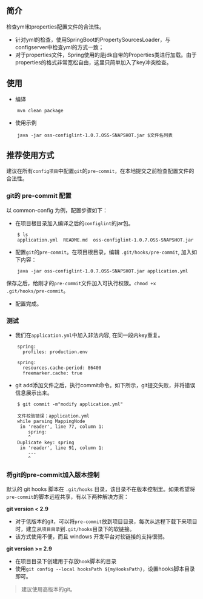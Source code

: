 ## 简介
检查yml和properties配置文件的合法性。

+ 针对yml的检查，使用SpringBoot的PropertySourcesLoader，与configserver中检查yml的方式一致；
+ 对于properties文件，Spring使用的是jdk自带的Properties类进行加载。由于properties的格式非常宽松自由，这里只简单加入了key冲突检查。

## 使用
+ 编译

```  
    mvn clean package
```  

+ 使用示例

```
    java -jar oss-configlint-1.0.7.OSS-SNAPSHOT.jar $文件名列表
```  

## 推荐使用方式
建议在所有`config项目`中配置`git`的`pre-commit`，在本地提交之前检查配置文件的合法性。

### git的 pre-commit 配置
以 common-config 为例，配置步骤如下：  

+ 在项目根目录加入编译之后的`configlint`的jar包。

```
    $ ls
    application.yml  README.md  oss-configlint-1.0.7.OSS-SNAPSHOT.jar
```  

+ 配置`git`的`pre-commit`。在项目根目录，编辑 `.git/hooks/pre-commit`, 加入如下内容：

```  
    java -jar oss-configlint-1.0.7.OSS-SNAPSHOT.jar application.yml
```  

保存之后，给刚才的`pre-commit`文件加入可执行权限。`chmod +x .git/hooks/pre-commit`。  

+ 配置完成。

### 测试  
+ 我们在`application.yml`中加入非法内容, 在同一段内key重复。  

```
    spring:
      profiles: production.env

    spring:
      resources.cache-period: 86400
      freemarker.cache: true
```  

+ git add添加文件之后，执行commit命令。如下所示，git提交失败，并将错误信息展示出来。  

```
    $ git commit -m"modify application.yml"  

    文件校验错误：application.yml
    while parsing MappingNode
     in 'reader', line 77, column 1:
        spring:
        ^
    Duplicate key: spring
     in 'reader', line 91, column 1:
        ---
        ^
```

### 将git的pre-commit加入版本控制

默认的 git hooks 脚本在 `.git/hooks` 目录，该目录不在版本控制里。如果希望将`pre-commit`的脚本远程共享，有以下两种解决方案：

**git version < 2.9**

+ 对于低版本的git，可以将`pre-commit`放到项目目录，每次从远程下载下来项目时，建立从`项目目录`到`.git/hooks`目录下的软链接。
+ 该方式使用不便，而且 windows 开发平台对软链接的支持很弱。

**git version >= 2.9**

+ 在项目目录下创建用于存放`hook`脚本的目录
+ 使用`git config --local hooksPath ${myHooksPath}`，设置hooks脚本目录即可。

> 建议使用高版本的git。
